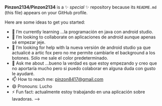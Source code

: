 
**Pinzon2134/Pinzon2134** is a ✨ _special_ ✨ repository because its `README.md` (this file) appears on your GitHub profile.

Here are some ideas to get you started:

- 🌱 I’m currently learning ...la programación en java con android studio.
- 👯 I’m looking to collaborate on aplicaciones de android aunque apenas sé empezar jeje.
- 🤔 I’m looking for help with  la nueva versión de android studio ya que actualicé a artic fox pero no me permite  cambiarle el background a los botones. Sólo me sale el color predeterminado.
- 💬 Ask me about ...bueno la verdad es que estoy empezando y creo que no aportaría mucho pero si puedo colaborar en alguna duda  con gusto le ayudaré.
- 📫 How to reach me:  pinzon8417@gmail.com
- 😄 Pronouns:  Lucho
- ⚡ Fun fact: actualmente estoy trabajando en una aplicación sobre lavadoras.
-->
